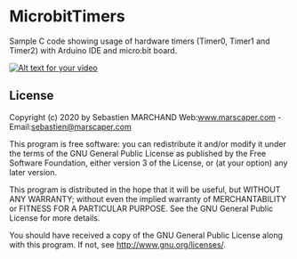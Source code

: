 # MicrobitTimers

Sample C code showing usage of hardware timers (Timer0, Timer1 and Timer2) with Arduino IDE and micro:bit board.

[![Alt text for your video](https://img.youtube.com/vi/ZVl5-23s2xQ/0.jpg)](https://www.youtube.com/watch?v=ZVl5-23s2xQ)

## License

Copyright (c) 2020 by Sebastien MARCHAND 
Web:www.marscaper.com - Email:sebastien@marscaper.com

This program is free software: you can redistribute it and/or modify
it under the terms of the GNU General Public License as published by
the Free Software Foundation, either version 3 of the License, or
(at your option) any later version.

This program is distributed in the hope that it will be useful,
but WITHOUT ANY WARRANTY; without even the implied warranty of
MERCHANTABILITY or FITNESS FOR A PARTICULAR PURPOSE.  See the
GNU General Public License for more details.

You should have received a copy of the GNU General Public License
along with this program.  If not, see <http://www.gnu.org/licenses/>.
